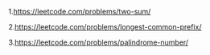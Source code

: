 1.https://leetcode.com/problems/two-sum/

2.https://leetcode.com/problems/longest-common-prefix/

3.https://leetcode.com/problems/palindrome-number/

